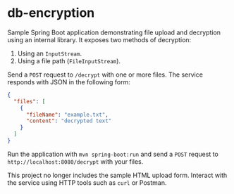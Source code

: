 # db-encryption

Sample Spring Boot application demonstrating file upload and decryption using an internal library. It exposes two methods of decryption:

1. Using an `InputStream`.
2. Using a file path (`FileInputStream`).

Send a `POST` request to `/decrypt` with one or more files. The service responds with JSON in the following form:

```json
{
  "files": [
    {
      "fileName": "example.txt",
      "content": "decrypted text"
    }
  ]
}
```

Run the application with `mvn spring-boot:run` and send a `POST` request to `http://localhost:8080/decrypt` with your files.

This project no longer includes the sample HTML upload form. Interact with the service using HTTP tools such as `curl` or Postman.
